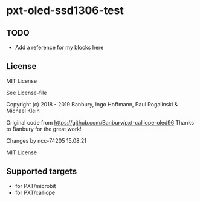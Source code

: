 # pxt-oled-ssd1306-test



## TODO

-  Add a reference for my blocks here


## License

MIT License

See License-file

Copyright (c) 2018 - 2019 Banbury, Ingo Hoffmann, Paul Rogalinski & Michael Klein

Original code from https://github.com/Banbury/pxt-calliope-oled96 Thanks to Banbury for the great work!

Changes by ncc-74205 15.08.21

MIT License

## Supported targets

* for PXT/microbit
* for PXT/calliope
